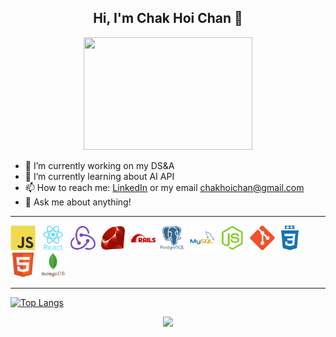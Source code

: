 
<h2 align="center">Hi, I'm Chak Hoi Chan 👋</h2>

<div id="header" align="center">
  <img src="https://media.giphy.com/media/B4dt6rXq6nABilHTYM/giphy.gif" width="270" height="180"/>  
</div>

- 🔭 I’m currently working on my DS&A
- 🌱 I’m currently learning about AI API
- 📫 How to reach me: [LinkedIn](https://www.linkedin.com/in/chak-hoi-chan-19672046/) or my email chakhoichan@gmail.com
- 💬 Ask me about anything!
 
<hr></hr>

<div >
    <img src="https://github.com/devicons/devicon/blob/master/icons/javascript/javascript-original.svg" title="JavaScript" alt="JavaScript" width="40" height="40"/>&nbsp;
  <img src="https://github.com/devicons/devicon/blob/master/icons/react/react-original-wordmark.svg" title="React" alt="React" width="40" height="40"/>&nbsp;
  <img src="https://github.com/devicons/devicon/blob/master/icons/redux/redux-original.svg" title="Redux" alt="Redux " width="40" height="40"/>&nbsp;
      <img src="https://github.com/devicons/devicon/blob/master/icons/ruby/ruby-original.svg" title="Ruby" alt="ruby" width="40" height="40"/>&nbsp;
    <img src="https://github.com/devicons/devicon/blob/master/icons/rails/rails-plain-wordmark.svg" title="Rails" alt="rails" width="40" height="40"/>&nbsp;
      <img src="https://github.com/devicons/devicon/blob/master/icons/postgresql/postgresql-plain-wordmark.svg" title="MySQL"  alt="MySQL" width="40" height="40"/>&nbsp;
  <img src="https://github.com/devicons/devicon/blob/master/icons/mysql/mysql-original-wordmark.svg" title="MySQL"  alt="MySQL" width="40" height="40"/>&nbsp;
  <img src="https://github.com/devicons/devicon/blob/master/icons/nodejs/nodejs-original.svg" title="NodeJS" alt="NodeJS" width="40" height="40"/>&nbsp;
  <img src="https://github.com/devicons/devicon/blob/master/icons/git/git-original.svg" title="Git" alt="Git" width="40" height="40"/>
  <img src="https://github.com/devicons/devicon/blob/master/icons/css3/css3-plain-wordmark.svg"  title="CSS3" alt="CSS" width="40" height="40"/>&nbsp;
  <img src="https://github.com/devicons/devicon/blob/master/icons/html5/html5-original.svg" title="HTML5" alt="HTML" width="40" height="40"/>&nbsp;
    <img src="https://github.com/devicons/devicon/blob/master/icons/mongodb/mongodb-original-wordmark.svg" title="HTML5" alt="HTML" width="40" height="40"/>&nbsp;
</div>
<hr></hr>

<!-- [![GitHub Streak](http://github-readme-streak-stats.herokuapp.com?user=chakhoic)](https://git.io/streak-stats)
   -->
[![Top Langs](https://github-readme-stats.vercel.app/api/top-langs/?username=chakhoic&layout=compact&theme=vision-friendly-dark)](https://github.com/anuraghazra/github-readme-stats)

<div id="header" align="center">
   <img src="https://media.giphy.com/media/3oKIPcqmx1mpCOJJp6/giphy.gif" width="340"/>
</div>

